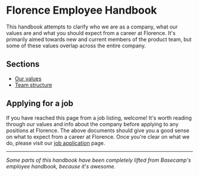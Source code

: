 # Florence Employee Handbook

This handbook attempts to clarify who we are as a company, what our values are and what you should expect from a career at Florence. It's primarily aimed towards new and current members of the product team, but some of these values overlap across the entire company.

## Sections
* [Our values](https://github.com/team-florence/handbook/blob/master/our-values.md)
* [Team structure](https://github.com/team-florence/handbook/blob/master/team-structure.md)

## Applying for a job
If you have reached this page from a job listing, welcome! It's worth reading through our values and info about the company before applying to any positions at Florence. The above documents should give you a good sense on what to expect from a career at Florence. Once you're clear on what we do, please visit our [job application](https://github.com/team-florence/handbook/blob/master/job-application.md) page.

***

_Some parts of this handbook have been completely lifted from Basecamp's employee handbook, because it's awesome._
